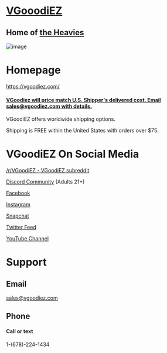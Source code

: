 # [VGooodiEZ](https://vgoodiez.com/)
## Home of [the Heavies](https://vgoodiez.com/collections/the-heavies)

![image](https://user-images.githubusercontent.com/104687767/167254338-99b57fca-9058-4c68-a16c-17fee48c8355.png)

# Homepage

https://vgoodiez.com/

#### [VGoodiez will price match U.S. Shipper's delivered cost. Email sales@vgoodiez.com with details.](https://vgoodiez.com/pages/discounts)  

VGoodiEZ offers worldwide shipping options.   

Shipping is FREE within the United States with orders over $75. 

# VGoodiEZ On Social Media

[/r/VGoodiEZ - VGoodiEZ subreddit](https://www.reddit.com/r/VGoodiez/)

[Discord Community](https://discord.gg/UETxShF9sr) (Adults 21+)

[Facebook](https://www.facebook.com/vgoodiez.shop)

[Instagram](https://instagram.com/_vgoodiez_)

[Snapchat](https://snapchat.com/add/vgoodiez.com)

[Twitter Feed](https://twitter.com/VgoodiezC)

[YouTube Channel](http://www.youtube.com/channel/UCQkwKOZZ_P8mb6LOInVYZ1A)

# Support

## Email

sales@vgoodiez.com

## Phone
#### Call or text
1-(678)-224-1434
